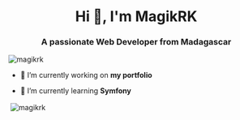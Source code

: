 <h1 align="center">Hi 👋, I'm MagikRK</h1>
<h3 align="center">A passionate Web Developer from Madagascar</h3>

<p align="left"> <img src="https://komarev.com/ghpvc/?username=magikrk&label=Profile%20views&color=0e75b6&style=flat" alt="magikrk" /> </p>

- 🔭 I’m currently working on **my portfolio**

- 🌱 I’m currently learning **Symfony**

<p align="left">
</p>

<p>&nbsp;<img align="center" src="https://github-readme-stats.vercel.app/api?username=magikrk&show_icons=true&locale=en" alt="magikrk" /></p>
